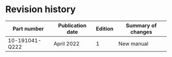 # <a name="GUID-36F4D8C1-EDB4-4C0B-8260-1CC58EBCE38F"/> Revision history

|Part number|Publication date|Edition|Summary of changes|
|-----------|----------------|-------|------------------|
| 10-191041-Q222<br> | April 2022<br> | 1<br> | New manual<br> |

